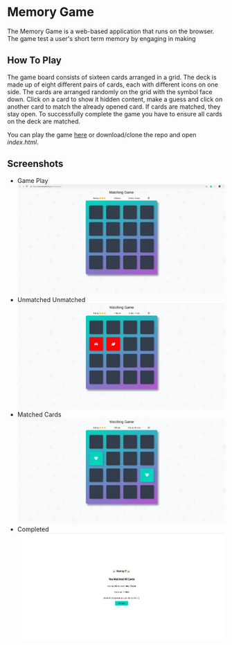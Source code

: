 # Memory Game

The Memory Game is a web-based application that runs on the browser.
The game test a user's short term memory by engaging in making

## How To Play

The game board consists of sixteen cards arranged in a grid. The deck is made up of eight different pairs of cards, each with different icons on one side. The cards are arranged randomly on the grid with the symbol face down.
Click on a card to show it hidden content, make a guess and click on another card to match the already opened card.
If cards are matched, they stay open.
To successfully complete the game you have to ensure all cards on the deck are matched.

You can play the game [here](https://sarscode.github.io/memory-game/) or download/clone the repo and open _index.html_.

## Screenshots

- Game Play
  ![Game play](./screenshots/gameplay.png)
- Unmatched Unmatched
  ![Unmatched Cards](./screenshots/unmatched.png)
- Matched Cards
  ![Matched Cards](./screenshots/matched.png)
- Completed
  ![Completed](./screenshots/completed.png)
